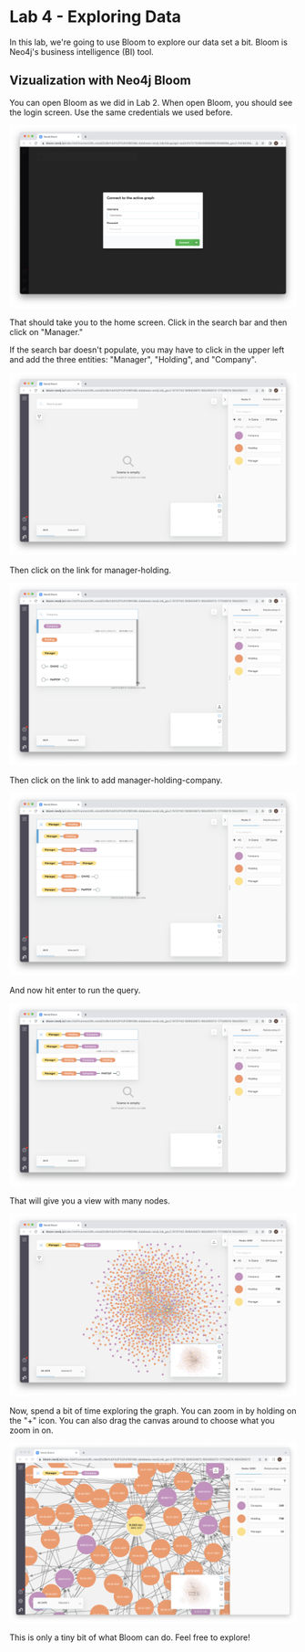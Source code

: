 # Lab 4 - Exploring Data
In this lab, we're going to use Bloom to explore our data set a bit.  Bloom is Neo4j's business intelligence (BI) tool.

## Vizualization with Neo4j Bloom
You can open Bloom as we did in Lab 2.  When open Bloom, you should see the login screen.  Use the same credentials we used before.

![](images/01-login.png)

That should take you to the home screen.  Click in the search bar and then click on "Manager."

If the search bar doesn't populate, you may have to click in the upper left and add the three entities: "Manager", "Holding", and "Company".

![](images/02-home.png)

Then click on the link for manager-holding.

![](images/03-manager.png)

Then click on the link to add manager-holding-company.

![](images/04-holding.png)

And now hit enter to run the query.

![](images/05-company.png)

That will give you a view with many nodes.

![](images/06-result.png)

Now, spend a bit of time exploring the graph.  You can zoom in by holding on the "+" icon.  You can also drag the canvas around to choose what you zoom in on.

![](images/07-explore.png)

This is only a tiny bit of what Bloom can do.  Feel free to explore!